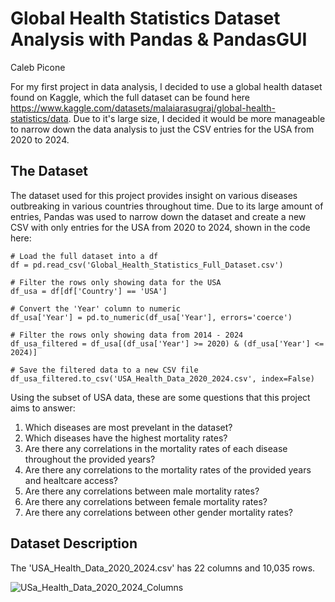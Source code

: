 
# Global Health Statistics Dataset Analysis with Pandas & PandasGUI

Caleb Picone

For my first project in data analysis, I decided to use a global health dataset found on Kaggle, which the full dataset can be found here https://www.kaggle.com/datasets/malaiarasugraj/global-health-statistics/data. Due to it's large size, I decided it would be more manageable to narrow down the data analysis to just the CSV entries for the USA from 2020 to 2024. 


## The Dataset

The dataset used for this project provides insight on various diseases outbreaking in various countries throughout time. Due to its large amount of entries, Pandas was used to narrow down the dataset and create a new CSV with only entries for the USA from 2020 to 2024, shown in the code here:

```
# Load the full dataset into a df
df = pd.read_csv('Global_Health_Statistics_Full_Dataset.csv')

# Filter the rows only showing data for the USA
df_usa = df[df['Country'] == 'USA'] 

# Convert the 'Year' column to numeric 
df_usa['Year'] = pd.to_numeric(df_usa['Year'], errors='coerce')

# Filter the rows only showing data from 2014 - 2024
df_usa_filtered = df_usa[(df_usa['Year'] >= 2020) & (df_usa['Year'] <= 2024)]

# Save the filtered data to a new CSV file
df_usa_filtered.to_csv('USA_Health_Data_2020_2024.csv', index=False)
```

Using the subset of USA data, these are some questions that this project aims to answer:

1. Which diseases are most prevelant in the dataset?
2. Which diseases have the highest mortality rates?
2. Are there any correlations in the mortality rates of each disease throughout the provided years?
3. Are there any correlations to the mortality rates of the provided years and healtcare access?
4. Are there any correlations between male mortality rates?
5. Are there any correlations between female mortality rates?
6. Are there any correlations between other gender mortality rates?


## Dataset Description

The 'USA_Health_Data_2020_2024.csv' has 22 columns and 10,035 rows. 

![USa_Health_Data_2020_2024_Columns](https://github.com/user-attachments/assets/7a1ce4d7-b57a-4d51-b904-37dde60a225f)

